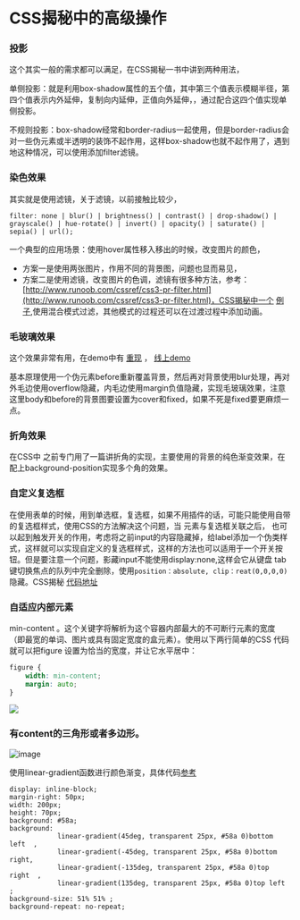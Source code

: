 
# CSS揭秘中的高级操作

### 投影
这个其实一般的需求都可以满足，在CSS揭秘一书中讲到两种用法，

单侧投影：就是利用box-shadow属性的五个值，其中第三个值表示模糊半径，第四个值表示内外延伸，复制向内延伸，正值向外延伸，，通过配合这四个值实现单侧投影。

不规则投影：box-shadow经常和border-radius一起使用，但是border-radius会对一些伪元素或半透明的装饰不起作用，这样box-shadow也就不起作用了，遇到地这种情况，可以使用添加filter滤镜。


### 染色效果
其实就是使用滤镜，关于滤镜，以前接触比较少，

```
filter: none | blur() | brightness() | contrast() | drop-shadow() | grayscale() | hue-rotate() | invert() | opacity() | saturate() | sepia() | url();
```
一个典型的应用场景：使用hover属性移入移出的时候，改变图片的颜色，
* 方案一是使用两张图片，作用不同的背景图，问题也显而易见，
* 方案二是使用滤镜，改变图片的色调，滤镜有很多种方法，参考： [http://www.runoob.com/cssref/css3-pr-filter.html](http://www.runoob.com/cssref/css3-pr-filter.html)，CSS揭秘中一个 [例子](http://dabblet.com/gist/0dced2852818c0f555e9),使用混合模式过滤，其他模式的过程还可以在过渡过程中添加动画。

### 毛玻璃效果
这个效果非常有用，在demo中有 [重现](https://github.com/Xia-Ao/FrontendDemo/blob/master/30-CSS/11-background/%E6%AF%9B%E7%8E%BB%E7%92%83%E6%95%88%E6%9E%9C.html) ， [线上demo](http://dabblet.com/gist/d9f243ddd7dbffa341a4)

基本原理使用一个伪元素before重新覆盖背景，然后再对背景使用blur处理，再对外毛边使用overflow隐藏，内毛边使用margin负值隐藏，实现毛玻璃效果，注意这里body和before的背景图要设置为cover和fixed，如果不死是fixed要更麻烦一点。

### 折角效果
在CSS中 之前专门用了一篇讲折角的实现，主要使用的背景的纯色渐变效果，在配上background-position实现多个角的效果。

### 自定义复选框
在使用表单的时候，用到单选框，复选框，如果不用插件的话，可能只能使用自带的复选框样式，使用CSS的方法解决这个问题，当 <label> 元素与复选框关联之后， 也可以起到触发开关的作用，考虑将之前input的内容隐藏掉，给label添加一个伪类样式，这样就可以实现自定义的复选框样式，这样的方法也可以适用于一个开关按钮。但是要注意一个问题，影藏input不能使用display:none,这样会它从键盘 tab 键切换焦点的队列中完全删除，使用`position：absolute, clip：reat(0,0,0,0)`隐藏。CSS揭秘 [代码地址](http://dabblet.com/gist/fa5c622180b232043891)

### 自适应内部元素
min-content 。这个关键字将解析为这个容器内部最大的不可断行元素的宽度（即最宽的单词、图片或具有固定宽度的盒元素）。使用以下两行简单的CSS 代码就可以把figure 设置为恰当的宽度，并让它水平居中：
```css
figure {
    width: min-content;
    margin: auto;
}
```
![](../assets/secreat1.png)


### 有content的三角形或者多边形。

![image](https://blobscdn.gitbook.com/v0/b/gitbook-28427.appspot.com/o/assets%2F-LI4XIh9ljNl7vLDogAQ%2F-LI4XSJWR6h8WVO802xk%2F-LI4X_9F7lTtc9cH7A3e%2Fdeg.png.png?generation=1532322535646931&alt=media)

使用linear-gradient函数进行颜色渐变，具体代码[参考](https://xia-ao.gitbook.io/notes/css/xie-qie-jiao-shi-xian)

```
display: inline-block;
margin-right: 50px;
width: 200px;
height: 70px;
background: #58a;
background:
            linear-gradient(45deg, transparent 25px, #58a 0)bottom left  ,
            linear-gradient(-45deg, transparent 25px, #58a 0)bottom right,
            linear-gradient(-135deg, transparent 25px, #58a 0)top right  ,
            linear-gradient(135deg, transparent 25px, #58a 0)top left  ;
background-size: 51% 51% ;
background-repeat: no-repeat;
```